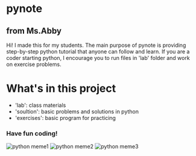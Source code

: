 # pynote 
## from Ms.Abby
Hi!
I made this for my students. The main purpose of pynote is providing step-by-step python tutorial that anyone can follow and learn. If you are a coder starting python, I encourage you to run files in 'lab' folder and work on exercise problems.
# What's in this project
- 'lab': class materials
- 'soultion': basic problems and solutions in python 
- 'exercises': basic program for practicing

### Have fun coding!

![python meme1](https://miro.medium.com/max/1027/1*Ud_bNdeWPf4iN1EcydaDFA.png)
![python meme2](https://everythingisviral.com/wp-content/uploads/2021/07/it-doesnt-work.jpg)
![python meme3](https://miro.medium.com/max/820/0*oyD7ekV-hMU91h4J.png)
